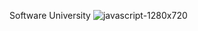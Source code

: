 Software University
![javascript-1280x720](https://user-images.githubusercontent.com/103949296/164289480-b828e107-7298-43b7-a4d1-5bdc91b2ebe3.jpg)

